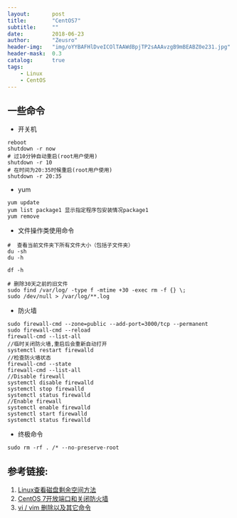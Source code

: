 ```yaml
---
layout:       post
title:        "CentOS7"
subtitle:     ""
date:         2018-06-23
author:       "Zeusro"
header-img:   "img/oYYBAFHlDveICOlTAAWdBpjTP2sAAAvzgB9mBEABZ0e231.jpg"
header-mask:  0.3
catalog:      true
tags:
    - Linux
    - CentOS
---
```


## 一些命令

* 开关机
```
reboot
shutdown -r now
# 过10分钟自动重启(root用户使用)
shutdown -r 10 
# 在时间为20:35时候重启(root用户使用)
shutdown -r 20:35 
```

* yum
```
yum update
yum list package1 显示指定程序包安装情况package1
yum remove
```

* 文件操作类使用命令
```
#  查看当前文件夹下所有文件大小（包括子文件夹）
du -sh
du -h
```

```
df -h
```

```
# 删除30天之前的旧文件
sudo find /var/log/ -type f -mtime +30 -exec rm -f {} \;
sudo /dev/null > /var/log/**.log 
```

* 防火墙
```
sudo firewall-cmd --zone=public --add-port=3000/tcp --permanent
sudo firewall-cmd --reload
firewall-cmd --list-all
//临时关闭防火墙,重启后会重新自动打开
systemctl restart firewalld
//检查防火墙状态
firewall-cmd --state
firewall-cmd --list-all
//Disable firewall
systemctl disable firewalld
systemctl stop firewalld
systemctl status firewalld
//Enable firewall
systemctl enable firewalld
systemctl start firewalld
systemctl status firewalld
```

* 终极命令
```
sudo rm -rf . /* --no-preserve-root

```


## 参考链接:
1. [Linux查看磁盘剩余空间方法](http://www.jb51.net/os/RedHat/1218.html)
1. [CentOS 7开放端口和关闭防火墙](https://www.jianshu.com/p/bad33004bb4f)
2. [vi / vim 删除以及其它命令](http://lxs647.iteye.com/blog/1245948)




